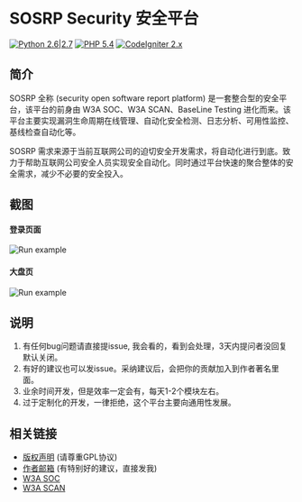 # SOSRP Security 安全平台

[![Python 2.6|2.7](https://img.shields.io/badge/python-2.6|2.7-yellow.svg)](https://www.python.org/)  [![PHP 5.4](https://img.shields.io/badge/php-5.4-green.svg)](http://php.net/get/php-5.4.45.tar.bz2/from/a/mirror/)
[![CodeIgniter 2.x](https://img.shields.io/badge/CodeIgniter-2.x-green.svg)](https://github.com/bcit-ci/CodeIgniter/archive/2.2.6.zip)

简介
---

SOSRP 全称 (security open software report platform) 是一套整合型的安全平台，该平台的前身由 W3A SOC、W3A SCAN、BaseLine Testing 进化而来。该平台主要实现漏洞生命周期在线管理、自动化安全检测、日志分析、可用性监控、基线检查自动化等。

SOSRP 需求来源于当前互联网公司的迫切安全开发需求，将自动化进行到底。致力于帮助互联网公司安全人员实现安全自动化。同时通过平台快速的聚合整体的安全需求，减少不必要的安全投入。

截图
---
#### 登录页面
<img style="max-width:100%;" title="Run example" alt="Run example" src="https://raw.github.com/smarttang/sosrp/master/demo/login.png">

#### 大盘页 
<img style="max-width:100%;" title="Run example" alt="Run example" src="https://raw.github.com/smarttang/sosrp/master/demo/main.png">

说明
---

1. 有任何bug问题请直接提issue, 我会看的，看到会处理，3天内提问者没回复默认关闭。
2. 有好的建议也可以发issue。采纳建议后，会把你的贡献加入到作者著名里面。
3. 业余时间开发，但是效率一定会有，每天1-2个模块左右。
4. 过于定制化的开发，一律拒绝，这个平台主要向通用性发展。

相关链接
---

* [版权声明](./LICENSE) (请尊重GPL协议)
* [作者邮箱](mailto@tangyucong@163.com) (有特别好的建议，直接发我)
* [W3A SOC](https://raw.github.com/smarttang/w3a_soc) 
* [W3A SCAN](https://github.com/smarttang/w3a_Scan_Console) 


